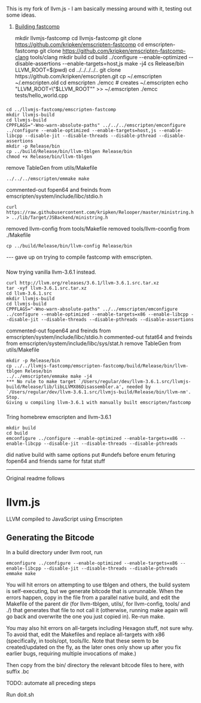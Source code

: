This is my fork of llvm.js - I am basically messing around with it, testing out some ideas.

1. [Building fastcomp](http://llvm.org/docs/tutorial/LangImpl4.html)

    mkdir llvmjs-fastcomp
    cd llvmjs-fastcomp
    git clone https://github.com/kripken/emscripten-fastcomp
    cd emscripten-fastcomp
    git clone https://github.com/kripken/emscripten-fastcomp-clang tools/clang
    mkdir build
    cd build
    ../configure --enable-optimized --disable-assertions --enable-targets=host,js
    make -j4
    cs Release/bin
    LLVM_ROOT=$(pwd)
    cd ../../../../..
    git clone https://github.com/kripken/emscripten.git
    cp ~/.emscripten ~/.emscripten.old
    cd emscripten
    ./emcc # creates ~/.emscripten
    echo "LLVM_ROOT=\"$LLVM_ROOT\"" >> ~/.emscripten
    ./emcc tests/hello_world.cpp

###    
    cd ../llvmjs-fastcomp/emscripten-fastcomp
    mkdir llvmjs-build
    cd llvmjs-build
    CPPFLAGS="-Wno-warn-absolute-paths" ../../../emscripten/emconfigure ../configure --enable-optimized --enable-targets=host,js --enable-libcpp --disable-jit --disable-threads --disable-pthread --disable-assertions
    mkdir -p Release/bin
    cp ../build/Release/bin/llvm-tblgen Release/bin
    chmod +x Release/bin/llvm-tblgen
    
remove TableGen from utils/Makefile
    
    ../../../emscripten/emmake make
    
commented-out fopen64 and freinds from emscripten/system/include/libc/stdio.h
    
    curl https://raw.githubusercontent.com/kripken/Relooper/master/ministring.h > ../lib/Target/JSBackend/ministring.h
    
removed llvm-config from tools/Makefile
removed tools/llvm-coonfig from ./Makefile

    cp ../build/Release/bin/llvm-config Release/bin
 
--- gave up on trying to compile fastcomp with emscripten.
###

Now trying vanilla llvm-3.6.1 instead.

    curl http://llvm.org/releases/3.6.1/llvm-3.6.1.src.tar.xz
    tar -xyf llvm-3.6.1.src.tar.xz
    cd llvm-3.6.1.src
    mkdir llvmjs-build
    cd llvmjs-build
    CPPFLAGS="-Wno-warn-absolute-paths" ../../emscripten/emconfigure ../configure --enable-optimized --enable-targets=x86 --enable-libcpp --disable-jit --disable-threads --disable-pthreads --disable-assertions  

commented-out fopen64 and freinds from emscripten/system/include/libc/stdio.h
commented-out fstat64 and freinds from emscripten/system/include/libc/sys/stat.h
remove TableGen from utils/Makefile
    
    mkdir -p Release/bin
    cp ../../llvmjs-fastcomp/emscripten-fastcomp/build/Release/bin/llvm-tblgen Relese/bin
    ../../emscripten/emmake make -j4
    *** No rule to make target `/Users/regular/dev/llvm-3.6.1.src/llvmjs-build/Release/lib/libLLVMX86Disassembler.a', needed by `/Users/regular/dev/llvm-3.6.1.src/llvmjs-build/Release/bin/llvm-nm'.  Stop.
    Giving u compiling llvm-3.6.1 with manually built emscripten/fastcomp

###

Tring homebrew emscripten and llvm-3.6.1

    mkdir build
    cd build
    emconfigure ../configure --enable-optimized --enable-targets=x86 --enable-libcpp --disable-jit --disable-threads --disable-pthreads
did native build with same options
put #undefs before enum feturing fopen64 and friends
same for fstat stuff
    
 
---
Original readme follows

llvm.js
=======

LLVM compiled to JavaScript using Emscripten


Generating the Bitcode
----------------------

In a build directory under llvm root, run

    emconfigure ../configure --enable-optimized --enable-targets=x86 --enable-libcpp --disable-jit --disable-threads --disable-pthreads
    emmake make

You will hit errors on attempting to use tblgen and others, the build system is self-executing, but we generate bitcode that is unrunnable. When the errors happen, copy in the file from a parallel native build, and edit the Makefile of the parent dir (for llvm-tblgen, utils/, for llvm-config, tools/ and ./) that generates that file to not call it (otherwise, running make again will go back and overwrite the one you just copied in). Re-run make.

You may also hit errors on all-targets including Hexagon stuff, not sure why. To avoid that, edit the Makefiles and replace all-targets with x86 (specifically, in tools/opt, tools/llc. Note that these seem to be created/updated on the fly, as the later ones only show up after you fix earlier bugs, requiring multiple invocations of make.)

Then copy from the bin/ directory the relevant bitcode files to here, with suffix .bc

TODO: automate all preceding steps

Run doit.sh


